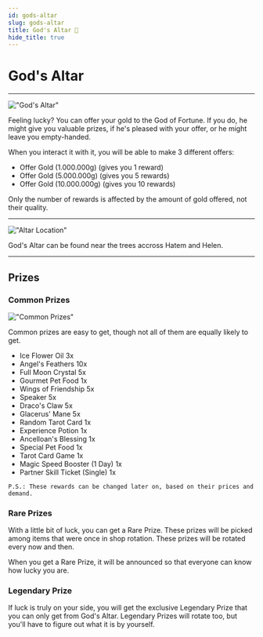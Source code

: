 ```yaml
---
id: gods-altar
slug: gods-altar
title: God's Altar 🔮
hide_title: true
---
```


# God's Altar

---

!["God's Altar"](https://i.imgur.com/XbDi6X7.jpeg)

Feeling lucky? You can offer your gold to the God of Fortune.
If you do, he might give you valuable prizes, if he's pleased with your offer, or he might leave you empty-handed.

When you interact it with it, you will be able to make 3 different offers:
- Offer Gold (1.000.000g) (gives you 1 reward)
- Offer Gold (5.000.000g) (gives you 5 rewards)
- Offer Gold (10.000.000g) (gives you 10 rewards)

Only the number of rewards is affected by the amount of gold offered, not their quality.

---

!["Altar Location"](https://i.imgur.com/XYYz5aB.jpg)

God's Altar can be found near the trees accross Hatem and Helen.

---

## Prizes

### Common Prizes

!["Common Prizes"](https://i.imgur.com/EGZc2SB.jpg)

Common prizes are easy to get, though not all of them are equally likely to get.

- Ice Flower Oil 3x
- Angel's Feathers 10x
- Full Moon Crystal 5x
- Gourmet Pet Food 1x
- Wings of Friendship 5x
- Speaker 5x
- Draco's Claw 5x
- Glacerus' Mane 5x
- Random Tarot Card 1x
- Experience Potion 1x
- Ancelloan's Blessing 1x
- Special Pet Food 1x
- Tarot Card Game 1x
- Magic Speed Booster (1 Day) 1x
- Partner Skill Ticket (Single) 1x

``P.S.: These rewards can be changed later on, based on their prices and demand.``

### Rare Prizes

With a little bit of luck, you can get a Rare Prize.
These prizes will be picked among items that were once in shop rotation.
These prizes will be rotated every now and then.

When you get a Rare Prize, it will be announced so that everyone can know how lucky you are.

### Legendary Prize

If luck is truly on your side, you will get the exclusive Legendary Prize that you can only get from God's Altar.
Legendary Prizes will rotate too, but you'll have to figure out what it is by yourself.